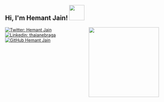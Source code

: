 <h2> Hi, I'm Hemant Jain! <img src="https://media.giphy.com/media/mGcNjsfWAjY5AEZNw6/giphy.gif" width="50"></h2>
<img align='right' src="[https://media.giphy.com/media/ieyl9zmCjO4b4t6qoY/giphy.gif]
                        [https://lh3.googleusercontent.com/a/AEdFTp7_kNYMEC5TbOUYpk3EmaHHBztTyJvbjNOlbRkO5Q=s360-p-rw-no]" width="230">

<!--<p><em> Full Stack Web Developer at <a href="http://www.unb.br">University of Brasilia</a><img src="https://media.giphy.com/media/fYSnHlufseco8Fh93Z/giphy.gif" width="30"></br>Developer Consultant at <a href="https://www.thoughtworks.com">ThoughtWorks</a><img src="https://media.giphy.com/media/WUlplcMpOCEmTGBtBW/giphy.gif" width="30"> 
</em></p>
-->

[![Twitter: Hemant Jain](https://img.shields.io/twitter/follow/hemantjain1321?style=social)](https://twitter.com/hemantjain1321)
[![Linkedin: thaianebraga](https://img.shields.io/badge/-thaianebraga-blue?style=flat-square&logo=Linkedin&logoColor=white&link=https://www.linkedin.com/in/thaianebraga/)](https://www.linkedin.com/in/thaianebraga/)
[![GitHub Hemant Jain](https://img.shields.io/github/followers/jain-hemant?label=follow&style=social)](https://github.com/jain-hemant)
